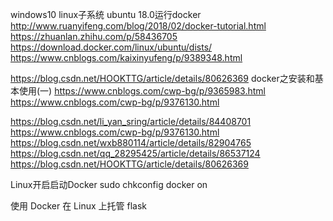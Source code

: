windows10 linux子系统 ubuntu 18.0运行docker
http://www.ruanyifeng.com/blog/2018/02/docker-tutorial.html
https://zhuanlan.zhihu.com/p/58436705
https://download.docker.com/linux/ubuntu/dists/
https://www.cnblogs.com/kaixinyufeng/p/9389348.html

https://blog.csdn.net/HOOKTTG/article/details/80626369
docker之安装和基本使用(一)
https://www.cnblogs.com/cwp-bg/p/9365983.html
https://www.cnblogs.com/cwp-bg/p/9376130.html

https://blog.csdn.net/li_yan_sring/article/details/84408701
https://www.cnblogs.com/cwp-bg/p/9376130.html
https://blog.csdn.net/wxb880114/article/details/82904765
https://blog.csdn.net/qq_28295425/article/details/86537124
https://blog.csdn.net/HOOKTTG/article/details/80626369

Linux开启启动Docker
sudo chkconfig docker on 

使用 Docker 在 Linux 上托管 flask